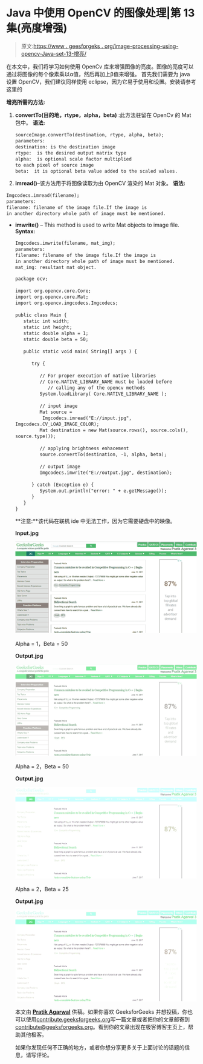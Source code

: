 # Java 中使用 OpenCV 的图像处理|第 13 集(亮度增强)

> 原文:[https://www . geesforgeks . org/image-processing-using-opencv-Java-set-13-增亮/](https://www.geeksforgeeks.org/image-processing-using-opencv-java-set-13-brightness-enhancement/)

在本文中，我们将学习如何使用 OpenCv 库来增强图像的亮度。图像的亮度可以通过将图像的每个像素乘以α值，然后再加上β值来增强。
首先我们需要为 java 设置 OpenCV，我们建议同样使用 eclipse，因为它易于使用和设置。安装请参考这里的

**增亮所需的方法:**

1.  **convertTo(目的地，rtype，alpha，beta)** :此方法驻留在 OpenCv 的 Mat 包中。
    **语法:**

    ```
    sourceImage.convertTo(destination, rtype, alpha, beta);
    parameters:
    destination: is the destination image
    rtype:  is the desired output matrix type
    alpha:  is optional scale factor multiplied 
    to each pixel of source image
    beta:  it is optional beta value added to the scaled values.
    ```

2.  **imread()**–该方法用于将图像读取为由 OpenCV 渲染的 Mat 对象。
    **语法:**

```
Imgcodecs.imread(filename);
parameters:
filename: filename of the image file.If the image is 
in another directory whole path of image must be mentioned.

```

*   **imwrite()** – This method is used to write Mat objects to image file.
    **Syntax:**

    ```
    Imgcodecs.imwrite(filename, mat_img);
    parameters:
    filename: filename of the image file.If the image is 
    in another directory whole path of image must be mentioned.
    mat_img: resultant mat object.

    ```

    ```
    package ocv;

    import org.opencv.core.Core;
    import org.opencv.core.Mat;
    import org.opencv.imgcodecs.Imgcodecs;

    public class Main {
       static int width;
       static int height;
       static double alpha = 1;
       static double beta = 50;

       public static void main( String[] args ) {

          try {

             // For proper execution of native libraries
             // Core.NATIVE_LIBRARY_NAME must be loaded before
                // calling any of the opencv methods
             System.loadLibrary( Core.NATIVE_LIBRARY_NAME );

             // input image
             Mat source =  
              Imgcodecs.imread("E://input.jpg", Imgcodecs.CV_LOAD_IMAGE_COLOR);
             Mat destination = new Mat(source.rows(), source.cols(), source.type());

             // applying brightness enhacement
             source.convertTo(destination, -1, alpha, beta);

             // output image
             Imgcodecs.imwrite("E://output.jpg", destination);

          } catch (Exception e) {
             System.out.println("error: " + e.getMessage());
          }
       }
    }
    ```

    **注意:**该代码在联机 ide 中无法工作，因为它需要硬盘中的映像。

    **Input.jpg**

    ![](img/5703c92ebd7c14ae5e9b5a5c3cb9b9f5.png)

    Alpha = 1，Beta = 50

    **Output.jpg**

    ![](img/bb78cb4f36528d4690e36ca2861104ec.png)

    Alpha = 2，Beta = 50

    **Output.jpg**

    ![](img/c5415fd2f7c6317eaea5996bda9c2d4d.png)

    Alpha = 2，Beta = 25

    **Output.jpg**

    ![](img/dc4836acf8d0b07f12f3a69e3a4aed01.png)

    本文由 **[Pratik Agarwal](https://www.facebook.com/Pratik.Agarwal01)** 供稿。如果你喜欢 GeeksforGeeks 并想投稿，你也可以使用[contribute.geeksforgeeks.org](http://www.contribute.geeksforgeeks.org)写一篇文章或者把你的文章邮寄到 contribute@geeksforgeeks.org。看到你的文章出现在极客博客主页上，帮助其他极客。

    如果你发现任何不正确的地方，或者你想分享更多关于上面讨论的话题的信息，请写评论。